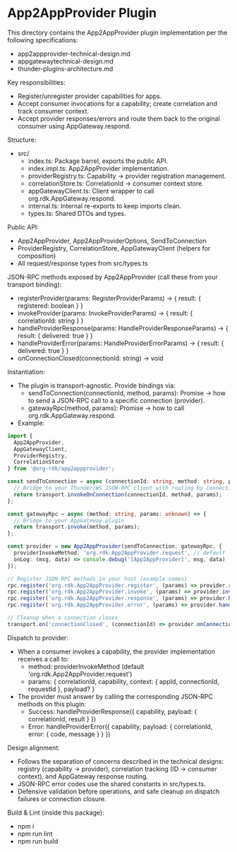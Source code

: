 # App2AppProvider Plugin

This directory contains the App2AppProvider plugin implementation per the following specifications:
- app2appprovider-technical-design.md
- appgatewaytechnical-design.md
- thunder-plugins-architecture.md

Key responsibilities:
- Register/unregister provider capabilities for apps.
- Accept consumer invocations for a capability; create correlation and track consumer context.
- Accept provider responses/errors and route them back to the original consumer using AppGateway.respond.

Structure:
- src/
  - index.ts: Package barrel, exports the public API.
  - index.impl.ts: App2AppProvider implementation.
  - providerRegistry.ts: Capability → provider registration management.
  - correlationStore.ts: CorrelationId → consumer context store.
  - appGatewayClient.ts: Client wrapper to call org.rdk.AppGateway.respond.
  - internal.ts: Internal re-exports to keep imports clean.
  - types.ts: Shared DTOs and types.

Public API:
- App2AppProvider, App2AppProviderOptions, SendToConnection
- ProviderRegistry, CorrelationStore, AppGatewayClient (helpers for composition)
- All request/response types from src/types.ts

JSON-RPC methods exposed by App2AppProvider (call these from your transport binding):
- registerProvider(params: RegisterProviderParams) → { result: { registered: boolean } }
- invokeProvider(params: InvokeProviderParams) → { result: { correlationId: string } }
- handleProviderResponse(params: HandleProviderResponseParams) → { result: { delivered: true } }
- handleProviderError(params: HandleProviderErrorParams) → { result: { delivered: true } }
- onConnectionClosed(connectionId: string) → void

Instantiation:
- The plugin is transport-agnostic. Provide bindings via:
  - sendToConnection(connectionId, method, params): Promise<unknown> → how to send a JSON-RPC call to a specific connection (provider).
  - gatewayRpc(method, params): Promise<unknown> → how to call org.rdk.AppGateway.respond.
- Example:

```ts
import {
  App2AppProvider,
  AppGatewayClient,
  ProviderRegistry,
  CorrelationStore
} from '@org-rdk/app2appprovider';

const sendToConnection = async (connectionId: string, method: string, params: unknown) => {
  // Bridge to your Thunder/WS JSON-RPC client with routing by connectionId
  return transport.invokeOnConnection(connectionId, method, params);
};

const gatewayRpc = async (method: string, params: unknown) => {
  // Bridge to your AppGateway plugin
  return transport.invoke(method, params);
};

const provider = new App2AppProvider(sendToConnection, gatewayRpc, {
  providerInvokeMethod: 'org.rdk.App2AppProvider.request', // default
  onLog: (msg, data) => console.debug('[App2AppProvider]', msg, data)
});

// Register JSON-RPC methods in your host (example names)
rpc.register('org.rdk.App2AppProvider.register', (params) => provider.registerProvider(params));
rpc.register('org.rdk.App2AppProvider.invoke', (params) => provider.invokeProvider(params));
rpc.register('org.rdk.App2AppProvider.response', (params) => provider.handleProviderResponse(params));
rpc.register('org.rdk.App2AppProvider.error', (params) => provider.handleProviderError(params));

// Cleanup when a connection closes
transport.on('connectionClosed', (connectionId) => provider.onConnectionClosed(connectionId));
```

Dispatch to provider:
- When a consumer invokes a capability, the provider implementation receives a call to:
  - method: providerInvokeMethod (default 'org.rdk.App2AppProvider.request')
  - params: { correlationId, capability, context: { appId, connectionId, requestId }, payload? }
- The provider must answer by calling the corresponding JSON-RPC methods on this plugin:
  - Success: handleProviderResponse({ capability, payload: { correlationId, result } })
  - Error: handleProviderError({ capability, payload: { correlationId, error: { code, message } } })

Design alignment:
- Follows the separation of concerns described in the technical designs: registry (capability → provider), correlation tracking (ID → consumer context), and AppGateway response routing.
- JSON-RPC error codes use the shared constants in src/types.ts.
- Defensive validation before operations, and safe cleanup on dispatch failures or connection closure.

Build & Lint (inside this package):
- npm i
- npm run lint
- npm run build
